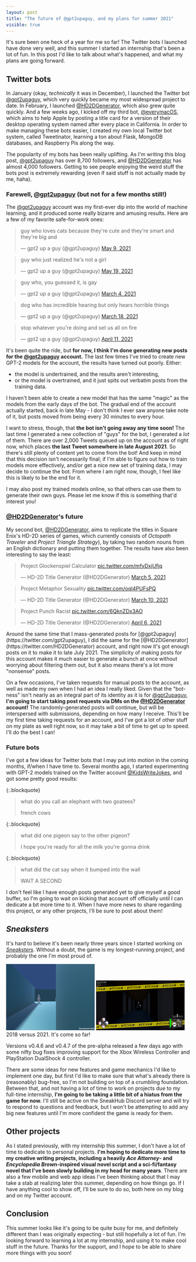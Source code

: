 ```yaml
---
layout: post
title: "The future of @gpt2upaguy, and my plans for summer 2021"
visible: true
---
```


It's sure been one heck of a year for me so far! The Twitter bots I launched have done very well, and this summer I started an internship that's been a lot of fun. In this post I'd like to talk about what's happened, and what my plans are going forward.

## Twitter bots
In January (okay, *technically* it was in December), I launched the Twitter bot [@gpt2upaguy](https://twitter.com/gpt2upaguy), which very quickly became my most widespread project to date.
In February, I launched [@HD2DGenerator](https://twitter.com/HD2DGenerator), which also grew quite quickly.
And a few weeks ago, I kicked off my third bot, [@everymacOS](https://twitter.com/everymacOS), which aims to help Apple by posting a title card for a version of their desktop operating system named after every place in California. In order to make managing these bots easier, I created my own local Twitter bot system, called Tweetinator, learning a ton about Flask, MongoDB databases, and Raspberry Pis along the way.

The popularity of my bots has been really uplifting. As I'm writing this blog post, [@gpt2upaguy](https://twitter.com/gpt2upaguy) has over 8,700 followers, and [@HD2DGenerator](https://twitter.com/HD2DGenerator) has almost 4,000 followers. Getting to see people enjoying the weird stuff the bots post is extremely rewarding (even if said stuff is not actually made by me, haha). 

### Farewell, [@gpt2upaguy](https://twitter.com/gpt2upaguy) (but not for a few months still!)
The [@gpt2upaguy](https://twitter.com/gpt2upaguy) account was my first-ever dip into the world of machine learning, and it produced some really bizarre and amusing results. Here are a few of my favorite safe-for-work ones:

<blockquote class="twitter-tweet"><p lang="en" dir="ltr">guy who loves cats because they&#39;re cute and they&#39;re smart and they&#39;re big and</p>&mdash; gpt2 up a guy (@gpt2upaguy) <a href="https://twitter.com/gpt2upaguy/status/1391271833475837956?ref_src=twsrc%5Etfw">May 9, 2021</a></blockquote> <script async src="https://platform.twitter.com/widgets.js" charset="utf-8"></script>

<blockquote class="twitter-tweet"><p lang="en" dir="ltr">guy who just realized he&#39;s not a girl</p>&mdash; gpt2 up a guy (@gpt2upaguy) <a href="https://twitter.com/gpt2upaguy/status/1394880522153697280?ref_src=twsrc%5Etfw">May 19, 2021</a></blockquote> <script async src="https://platform.twitter.com/widgets.js" charset="utf-8"></script>

<blockquote class="twitter-tweet"><p lang="en" dir="ltr">guy who, you guessed it, is gay</p>&mdash; gpt2 up a guy (@gpt2upaguy) <a href="https://twitter.com/gpt2upaguy/status/1367342688610119684?ref_src=twsrc%5Etfw">March 4, 2021</a></blockquote> <script async src="https://platform.twitter.com/widgets.js" charset="utf-8"></script>

<blockquote class="twitter-tweet"><p lang="en" dir="ltr">dog who has incredible hearing but only hears horrible things</p>&mdash; gpt2 up a guy (@gpt2upaguy) <a href="https://twitter.com/gpt2upaguy/status/1372601722250485763?ref_src=twsrc%5Etfw">March 18, 2021</a></blockquote> <script async src="https://platform.twitter.com/widgets.js" charset="utf-8"></script>

<blockquote class="twitter-tweet"><p lang="en" dir="ltr">stop whatever you&#39;re doing and set us all on fire</p>&mdash; gpt2 up a guy (@gpt2upaguy) <a href="https://twitter.com/gpt2upaguy/status/1381381779341238272?ref_src=twsrc%5Etfw">April 11, 2021</a></blockquote> <script async src="https://platform.twitter.com/widgets.js" charset="utf-8"></script>

It's been quite the ride, but **for now, I think I'm done generating new posts for the [@gpt2upaguy](https://twitter.com/gpt2upaguy) account.** The last few times I've tried to create new GPT-2 models for the account, the results have turned out poorly. Either:

- the model is undertrained, and the results aren't interesting,
- or the model is overtrained, and it just spits out verbatim posts from the training data.

I haven't been able to create a new model that has the same "magic" as the models from the early days of the bot. The gradual end of the account actually started, back in late May - I don't think I ever saw anyone take note of it, but posts moved from being every 30 minutes to every hour.

I want to stress, though, that **the bot isn't going away any time soon!** The last time I generated a new collection of "guys" for the bot, I generated a *lot* of them. There are over 2,000 Tweets queued up on the account as of right now, which places **the last Tweet somewhere in late August 2021**. So there's still plenty of content yet to come from the bot! And keep in mind that this decision isn't necessarily final; if I'm able to figure out how to train models more effectively, and/or get a nice new set of training data, I may decide to continue the bot. From where I am right now, though, I feel like this is likely to be the end for it. 

I may also post my trained models online, so that others can use them to generate their own guys. Please let me know if this is something that'd interest you!

### [@HD2DGenerator](https://twitter.com/HD2DGenerator)'s future
My second bot, [@HD2DGenerator](https://twitter.com/HD2DGenerator), aims to replicate the titles in Square Enix's HD-2D series of games, which currently consists of *Octopath Traveler* and *Project Triangle Strategy*), by taking two random nouns from an English dictionary and putting them together. The results have also been interesting to say the least:

<blockquote class="twitter-tweet"><p lang="en" dir="ltr">Project Glockenspiel Calculator <a href="https://t.co/mfyDxjUfjq">pic.twitter.com/mfyDxjUfjq</a></p>&mdash; HD-2D Title Generator (@HD2DGenerator) <a href="https://twitter.com/HD2DGenerator/status/1367856958917681155?ref_src=twsrc%5Etfw">March 5, 2021</a></blockquote> <script async src="https://platform.twitter.com/widgets.js" charset="utf-8"></script>

<blockquote class="twitter-tweet"><p lang="en" dir="ltr">Project Metaphor Sexuality <a href="https://t.co/oqI4PUFsPQ">pic.twitter.com/oqI4PUFsPQ</a></p>&mdash; HD-2D Title Generator (@HD2DGenerator) <a href="https://twitter.com/HD2DGenerator/status/1369746037678645252?ref_src=twsrc%5Etfw">March 10, 2021</a></blockquote> <script async src="https://platform.twitter.com/widgets.js" charset="utf-8"></script>

<blockquote class="twitter-tweet"><p lang="en" dir="ltr">Project Punch Racist <a href="https://t.co/6QknZDx3AO">pic.twitter.com/6QknZDx3AO</a></p>&mdash; HD-2D Title Generator (@HD2DGenerator) <a href="https://twitter.com/HD2DGenerator/status/1379248794500427776?ref_src=twsrc%5Etfw">April 6, 2021</a></blockquote> <script async src="https://platform.twitter.com/widgets.js" charset="utf-8"></script>
Around the same time that I mass-generated posts for [@gpt2upaguy](https://twitter.com/gpt2upaguy), I did the same for the [@HD2DGenerator](https://twitter.com/HD2DGenerator) account, and right now it's got enough posts on it to make it to late July 2021. The simplicity of making posts for this account makes it much easier to generate a bunch at once without worrying about filtering them out, but it also means there's a lot more "nonsense" posts.

On a few occasions, I've taken requests for manual posts to the account, as well as made my own when I had an idea I really liked. Given that the "bot-ness" isn't nearly as an integral part of its identity as it is for [@gpt2upaguy](https://twitter.com/gpt2upaguy), **I'm going to start taking post requests via DMs on the [@HD2DGenerator](https://twitter.com/HD2DGenerator) account!** The randomly-generated posts will continue, but will be interspersed with submissions, depending on how many I receive. This'll be my first time taking requests for an account, and I've got a lot of other stuff on my plate as well right now, so it may take a bit of time to get up to speed. I'll do the best I can!

### Future bots
I've got a few ideas for Twitter bots that I may put into motion in the coming months, if/when I have time to. Several months ago, I started experimenting with GPT-2 models trained on the Twitter account [@KidsWriteJokes](https://twitter.com/KidsWriteJokes), and got some pretty good results:

{:.blockquote}
> what do you call an elephant with two goatees?
> 
> french cows

{:.blockquote}
> what did one pigeon say to the other pigeon?
> 
> I hope you're ready for all the milk you're gonna drink

{:.blockquote}
> what did the cat say when it bumped into the wall
> 
> WAIT A SECOND

I don't feel like I have enough posts generated yet to give myself a good buffer, so I'm going to wait on kicking that account off officially until I can dedicate a bit more time to it. When I have more news to share regarding this project, or any other projects, I'll be sure to post about them!


## *Sneaksters*
It's hard to believe it's been nearly three years since I started working on *[Sneaksters](/sneaksters.html)*. Without a doubt, the game is my longest-running project, and probably the one I'm most proud of.

<div class="text-center my-3">
    <img src="/blog/images/sneaksters_old_thief.png" alt="An old screenshot of Sneaksters" style="max-width: 48%;">
    <img src="/blog/images/sneaksters_chase.png" alt="A new screenshot of Sneaksters; a guard is chasing the player" style="max-width: 48%;">
    <div class="text-small text-muted my-2">2018 versus 2021. It's come so far!</div>
</div>

Versions v0.4.6 and v0.4.7 of the pre-alpha released a few days ago with some nifty bug fixes improving support for the Xbox Wireless Controller and PlayStation DualShock 4 controller.

There are some ideas for new features and game mechanics I'd like to implement one day, but first I'd like to make sure that what's already there is (reasonably) bug-free, so I'm not building on top of a crumbling foundation. Between that, and not having a lot of time to work on projects due to my full-time internship, **I'm going to be taking a little bit of a hiatus from the game for now.** I'll still be active on the SneakHub Discord server and will try to respond to questions and feedback, but I won't be attempting to add any big new features until I'm more confident the game is ready for them.

## Other projects
As I stated previously, with my internship this summer, I don't have a lot of time to dedicate to personal projects. **I'm hoping to dedicate more time to my creative writing projects, including a heavily *Ace Attorney*- and *Encyclopedia Brown*-inspired visual novel script and a sci-fi/fantasy novel that I've been slowly building in my head for many years**. There are also a few mobile and web app ideas I've been thinking about that I may take a stab at realizing later this summer, depending on how things go. If I have anything cool to show off, I'll be sure to do so, both here on my blog and on my Twitter account.

## Conclusion
This summer looks like it's going to be quite busy for me, and definitely different than I was originally expecting - but still hopefully a lot of fun. I'm looking forward to learning a lot at my internship, and using it to make cool stuff in the future. Thanks for the support, and I hope to be able to share more things with you soon!